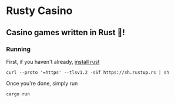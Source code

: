 # Rusty Casino
## Casino games written in Rust 🦀!

### Running

First, if you haven't already, [install rust](https://www.rust-lang.org/tools/install)

```shell
curl --proto '=https' --tlsv1.2 -sSf https://sh.rustup.rs | sh
```

Once you're done, simply run

```shell
cargo run
```
